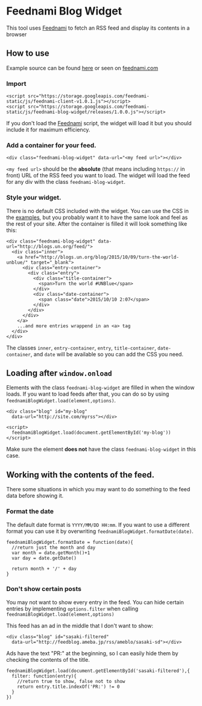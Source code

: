 # Feednami Blog Widget

This tool uses [Feednami](https://feednami.com/) to fetch an RSS feed and display its contents in a browser

## How to use

Example source can be found [here](https://github.com/richardkazuomiller/feednami-blog-widget/tree/master/examples) or seen on [feednami.com](https://feednami.com/static/feednami-blog-widget/examples/index.html)

### Import 

    <script src="https://storage.googleapis.com/feednami-static/js/feednami-client-v1.0.1.js"></script>
    <script src="https://storage.googleapis.com/feednami-static/js/feednami-blog-widget/releases/1.0.0.js"></script>

If you don't load the [Feednami](https://feednami.com/) script, the widget will load it but you should include it for maximum efficiency.

### Add a container for your feed.

    <div class="feednami-blog-widget" data-url="<my feed url>"></div>
    
`<my feed url>` should be the __absolute__ (that means including `https://` in front) URL of the RSS feed you want to load. The widget will load the feed for any div with the class `feednami-blog-widget`.

### Style your widget.

There is no default CSS included with the widget. You can use the CSS in the [examples](https://github.com/richardkazuomiller/feednami-blog-widget/tree/master/examples), but you probably want it to have the same look and feel as the rest of your site. After the container is filled it will look something like this:

    <div class="feednami-blog-widget" data-url="http://blogs.un.org/feed/">
      <div class="inner">
        <a href="http://blogs.un.org/blog/2015/10/09/turn-the-world-unblue/" target="_blank">
          <div class="entry-container">
            <div class="entry">
              <div class="title-container">
                <span>Turn the world #UNBlue</span>
              </div>
              <div class="date-container">
                <span class="date">2015/10/10 2:07</span>
              </div>
            </div>
          </div>
        </a>
        ...and more entries wrappend in an <a> tag
      </div>
    </div>
    
The classes `inner`, `entry-container`, `entry`, `title-container`, `date-container`, and `date` will be available so you can add the CSS you need.

## Loading after `window.onload`

Elements with the class `feednami-blog-widget` are filled in when the window loads. If you want to load feeds after that, you can do so by using `feednamiBlogWidget.load(element,options)`.

    <div class="blog" id="my-blog" 
      data-url="http://site.com/myrss"></div>
    
    <script>
      feednamiBlogWidget.load(document.getElementById('my-blog'))
    </script>

Make sure the element __does not__ have the class `feednami-blog-widget` in this case.

## Working with the contents of the feed.

There some situations in which you may want to do something to the feed data before showing it.

### Format the date

The default date format is `YYYY/MM/DD HH:mm`. If you want to use a different format you can use it by overwriting `feednamiBlogWidget.formatDate(date)`.

    feednamiBlogWidget.formatDate = function(date){
      //return just the month and day
      var month = date.getMonth()+1
      var day = date.getDate()
      
      return month + '/' + day
    }
    
### Don't show certain posts

You may not want to show every entry in the feed. You can hide certain entries by implementing `options.filter` when calling `feednamiBlogWidget.load(element,options)`

This feed has an ad in the middle that I don't want to show:

    <div class="blog" id="sasaki-filtered" 
      data-url="http://feedblog.ameba.jp/rss/ameblo/sasaki-sd"></div>
    
Ads have the text "PR:" at the beginning, so I can easily hide them by checking the contents of the title.

    feednamiBlogWidget.load(document.getElementById('sasaki-filtered'),{
      filter: function(entry){
        //return true to show, false not to show
        return entry.title.indexOf('PR:') != 0
      }
    })